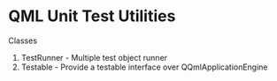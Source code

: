 QML Unit Test Utilities
=======================

Classes

1. TestRunner - Multiple test object runner
2. Testable - Provide a testable interface over QQmlApplicationEngine
